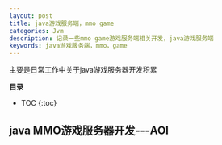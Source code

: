```yaml
---
layout: post
title: java游戏服务端，mmo game
categories: Jvm
description: 记录一些mmo game游戏服务端相关开发，java游戏服务端
keywords: java游戏服务端，mmo，game
---
```


主要是日常工作中关于java游戏服务器开发积累



**目录**

* TOC
{:toc}

## java MMO游戏服务器开发---AOI


### 


